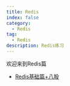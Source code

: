 ```yaml
---
title: Redis
index: false
category:
  - Redis
tag:
  - Redis
description: Redis练习
---    
```

欢迎来到Redis篇  

- [Redis基础篇+八股](Redis.md)